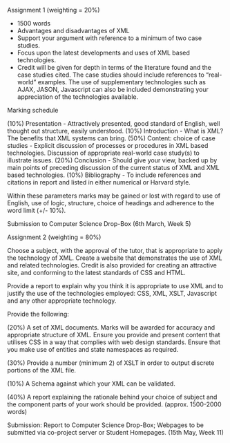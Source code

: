 
Assignment 1 (weighting = 20%)

- 1500 words
- Advantages and disadvantages of XML
- Support your argument with reference to a minimum of two case studies.
- Focus upon the latest developments and uses of XML based technologies. 
- Credit will be given for depth in terms of the literature found and the case studies cited. The case studies should include references to “real-world” examples. The use of supplementary technologies such as AJAX, JASON, Javascript can also be included demonstrating your appreciation of the technologies available.

Marking schedule

(10%) Presentation - Attractively presented, good standard of English, well thought out structure, easily understood.
(10%) Introduction - What is XML? The benefits that  XML systems can bring.
(50%) Content: choice of case studies - Explicit discussion of processes or procedures in XML based technologies. Discussion of appropriate real-world case study(s) to illustrate issues.
(20%) Conclusion - Should give your view, backed up by main points of preceding discussion of the current status of XML and XML based technologies.
(10%)  Bibliography - To include references and citations in report and listed in either numerical or Harvard style.

Within these parameters marks may be gained or lost with regard to use of English, use of logic, structure, choice of headings and adherence to the word limit (+/- 10%).

Submission to Computer Science Drop-Box (6th March, Week 5)

Assignment 2 (weighting = 80%)

Choose a subject, with the approval of the tutor, that is appropriate to apply the technology of XML. Create a website that demonstrates the use of XML and related technologies. Credit is also provided for creating an attractive site, and conforming to the latest standards of CSS and HTML.

Provide a report to explain why you think it is appropriate to use XML and to justify the use of the technologies employed: CSS, XML, XSLT, Javascript and any other appropriate technology.

Provide the following:

(20%) A set of XML documents.  Marks will be awarded for accuracy and appropriate structure of XML.  Ensure you provide and present content that utilises CSS in a way that complies with web design standards. Ensure that you make use of entities and state namespaces as required. 

(30%) Provide a number (minimum 2) of XSLT in order to output discrete portions of the XML file. 

(10%) A Schema against which your XML can be validated. 

(40%) A report explaining the rationale behind your choice of subject and the component parts of your work should be provided. (approx. 1500-2000 words) 

Submission: Report to Computer Science Drop-Box; Webpages to be submitted via co-project server or Student Homepages. (15th May, Week 11)

